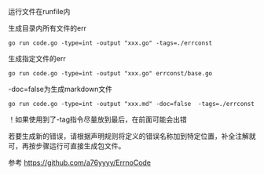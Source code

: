 运行文件在runfile内

生成目录内所有文件的err
```shell
go run code.go -type=int -output "xxx.go" -tags=./errconst
```
生成指定文件的err
```shell
go run code.go -type=int -output "xxx.go" errconst/base.go 
```
-doc=false为生成markdown文件
```shell
go run code.go -type=int -output "xxx.md" -doc=false  -tags=./errconst
```
！如果使用到了-tag指令尽量放到最后，在前面可能会出错

若要生成新的错误，请根据声明规则将定义的错误名称加到特定位置，补全注解就可，再按步骤运行可直接生成包文件。

参考 https://github.com/a76yyyy/ErrnoCode